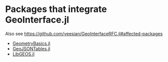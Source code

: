 # Packages that integrate GeoInterface.jl
Also see https://github.com/yeesian/GeoInterfaceRFC.jl#affected-packages

- [GeometryBasics.jl](https://github.com/visr/GeometryBasics.jl/tree/rfc)
- [GeoJSONTables.jl](https://github.com/visr/GeoJSONTables.jl/tree/rfc)
- [LibGEOS.jl](https://github.com/JuliaGeo/LibGEOS.jl/tree/rfc)
